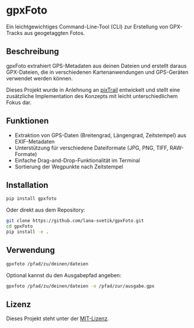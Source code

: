 # gpxFoto

Ein leichtgewichtiges Command-Line-Tool (CLI) zur Erstellung von GPX-Tracks aus geogetaggten Fotos.

## Beschreibung

gpxFoto extrahiert GPS-Metadaten aus deinen Dateien und erstellt daraus GPX-Dateien, die in verschiedenen Kartenanwendungen und GPS-Geräten verwendet werden können.

Dieses Projekt wurde in Anlehnung an [pixTrail](https://github.com/sukitsubaki/pixTrail) entwickelt und stellt eine zusätzliche Implementation des Konzepts mit leicht unterschiedlichem Fokus dar.

## Funktionen

- Extraktion von GPS-Daten (Breitengrad, Längengrad, Zeitstempel) aus EXIF-Metadaten
- Unterstützung für verschiedene Dateiformate (JPG, PNG, TIFF, RAW-Formate)
- Einfache Drag-and-Drop-Funktionalität im Terminal
- Sortierung der Wegpunkte nach Zeitstempel

## Installation

```bash
pip install gpxfoto
```

Oder direkt aus dem Repository:

```bash
git clone https://github.com/lana-svetik/gpxFoto.git
cd gpxFoto
pip install -e .
```

## Verwendung

```bash
gpxfoto /pfad/zu/deinen/dateien
```

Optional kannst du den Ausgabepfad angeben:

```bash
gpxfoto /pfad/zu/deinen/dateien -o /pfad/zur/ausgabe.gpx
```

## Lizenz

Dieses Projekt steht unter der [MIT-Lizenz](LICENSE).
